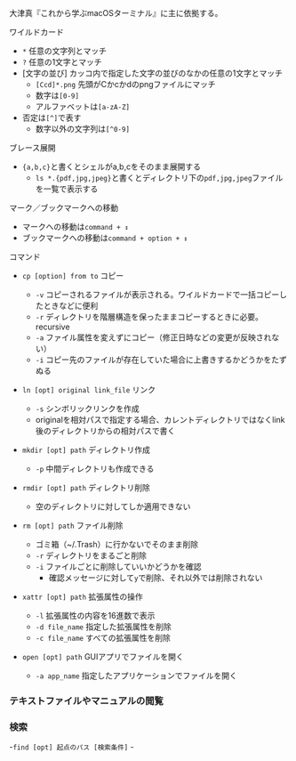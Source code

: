 大津真『これから学ぶmacOSターミナル』に主に依拠する。

ワイルドカード
- `*` 任意の文字列とマッチ
- `?` 任意の1文字とマッチ
- [文字の並び] カッコ内で指定した文字の並びのなかの任意の1文字とマッチ
	- `[Ccd]*.png` 先頭がCかcかdのpngファイルにマッチ
	- 数字は`[0-9]`
	- アルファベットは`[a-zA-Z]`
- 否定は`[^]`で表す
	- 数字以外の文字列は`[^0-9]`

ブレース展開
- `{a,b,c}`と書くとシェルがa,b,cをそのまま展開する
	- `ls *.{pdf,jpg,jpeg}`と書くとディレクトリ下の`pdf,jpg,jpeg`ファイルを一覧で表示する

マーク／ブックマークへの移動
- マークへの移動は`command + ↕`
- ブックマークへの移動は`command + option + ↕`

コマンド
- `cp [option] from to` コピー
	- `-v` コピーされるファイルが表示される。ワイルドカードで一括コピーしたときなどに便利
	- `-r` ディレクトリを階層構造を保ったままコピーするときに必要。recursive
	- `-a` ファイル属性を変えずにコピー（修正日時などの変更が反映されない）
	- `-i` コピー先のファイルが存在していた場合に上書きするかどうかをたずぬる

- `ln [opt] original link_file` リンク
	- `-s` シンボリックリンクを作成
	- originalを相対パスで指定する場合、カレントディレクトリではなくlink後のディレクトリからの相対パスで書く

- `mkdir [opt] path` ディレクトリ作成
	- `-p` 中間ディレクトリも作成できる

- `rmdir [opt] path` ディレクトリ削除
	- 空のディレクトリに対してしか適用できない

- `rm [opt] path` ファイル削除
	- ゴミ箱（~/.Trash）に行かないでそのまま削除
	- `-r` ディレクトリをまるごと削除
	- `-i` ファイルごとに削除していいかどうかを確認
		- 確認メッセージに対して`y`で削除、それ以外では削除されない

- `xattr [opt] path` 拡張属性の操作
	- `-l` 拡張属性の内容を16進数で表示
	- `-d file_name` 指定した拡張属性を削除
	- `-c file_name` すべての拡張属性を削除

- `open [opt] path` GUIアプリでファイルを開く
	- `-a app_name` 指定したアプリケーションでファイルを開く

### テキストファイルやマニュアルの閲覧

### 検索

-`find [opt] 起点のパス [検索条件]`
	- 
